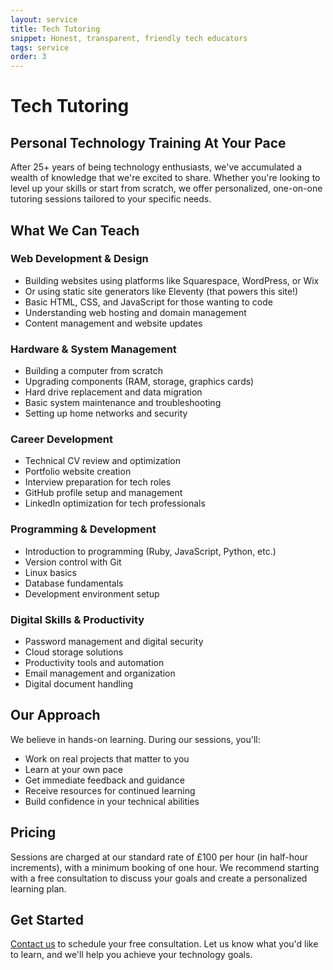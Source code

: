 ```yaml
---
layout: service
title: Tech Tutoring
snippet: Honest, transparent, friendly tech educators
tags: service
order: 3
---
```


# Tech Tutoring

## Personal Technology Training At Your Pace

After 25+ years of being technology enthusiasts, we've accumulated a wealth of knowledge that we're excited to share. Whether you're looking to level up your skills or start from scratch, we offer personalized, one-on-one tutoring sessions tailored to your specific needs.

## What We Can Teach

### Web Development & Design
- Building websites using platforms like Squarespace, WordPress, or Wix
- Or using static site generators like Eleventy (that powers this site!)
- Basic HTML, CSS, and JavaScript for those wanting to code
- Understanding web hosting and domain management
- Content management and website updates

### Hardware & System Management
- Building a computer from scratch
- Upgrading components (RAM, storage, graphics cards)
- Hard drive replacement and data migration
- Basic system maintenance and troubleshooting
- Setting up home networks and security

### Career Development
- Technical CV review and optimization
- Portfolio website creation
- Interview preparation for tech roles
- GitHub profile setup and management
- LinkedIn optimization for tech professionals

### Programming & Development
- Introduction to programming (Ruby, JavaScript, Python, etc.)
- Version control with Git
- Linux basics
- Database fundamentals
- Development environment setup

### Digital Skills & Productivity
- Password management and digital security
- Cloud storage solutions
- Productivity tools and automation
- Email management and organization
- Digital document handling

## Our Approach

We believe in hands-on learning. During our sessions, you'll:
- Work on real projects that matter to you
- Learn at your own pace
- Get immediate feedback and guidance
- Receive resources for continued learning
- Build confidence in your technical abilities

## Pricing

Sessions are charged at our standard rate of £100 per hour (in half-hour increments), with a minimum booking of one hour. We recommend starting with a free consultation to discuss your goals and create a personalized learning plan.

## Get Started

[Contact us](/contact/) to schedule your free consultation. Let us know what you'd like to learn, and we'll help you achieve your technology goals.
